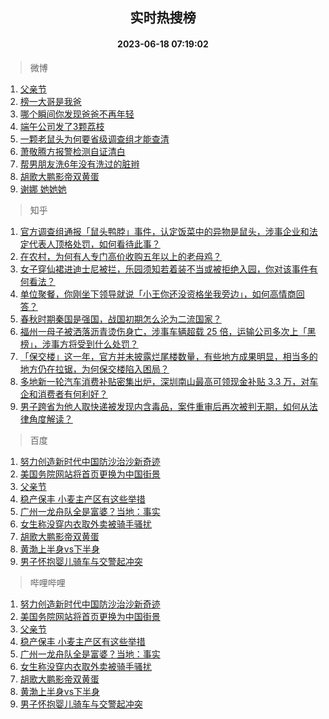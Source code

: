 <div align="center"><h2>实时热搜榜</h2><h4>2023-06-18 07:19:02</h4></div>

> 微博  

1. [父亲节](https://s.weibo.com/weibo?q=%E7%88%B6%E4%BA%B2%E8%8A%82&t=31&band_rank=1&Refer=top)<br />
2. [榜一大哥是我爸](https://s.weibo.com/weibo?q=%23%E6%A6%9C%E4%B8%80%E5%A4%A7%E5%93%A5%E6%98%AF%E6%88%91%E7%88%B8%23&t=31&band_rank=2&Refer=top)<br />
3. [哪个瞬间你发现爸爸不再年轻](https://s.weibo.com/weibo?q=%23%E5%93%AA%E4%B8%AA%E7%9E%AC%E9%97%B4%E4%BD%A0%E5%8F%91%E7%8E%B0%E7%88%B8%E7%88%B8%E4%B8%8D%E5%86%8D%E5%B9%B4%E8%BD%BB%23&t=31&band_rank=3&Refer=top)<br />
4. [端午公司发了3颗荔枝](https://s.weibo.com/weibo?q=%23%E7%AB%AF%E5%8D%88%E5%85%AC%E5%8F%B8%E5%8F%91%E4%BA%863%E9%A2%97%E8%8D%94%E6%9E%9D%23&t=31&band_rank=4&Refer=top)<br />
5. [一颗老鼠头为何要省级调查组才能查清](https://s.weibo.com/weibo?q=%23%E4%B8%80%E9%A2%97%E8%80%81%E9%BC%A0%E5%A4%B4%E4%B8%BA%E4%BD%95%E8%A6%81%E7%9C%81%E7%BA%A7%E8%B0%83%E6%9F%A5%E7%BB%84%E6%89%8D%E8%83%BD%E6%9F%A5%E6%B8%85%23&t=31&band_rank=5&Refer=top)<br />
6. [萧敬腾方报警检测自证清白](https://s.weibo.com/weibo?q=%23%E8%90%A7%E6%95%AC%E8%85%BE%E6%96%B9%E6%8A%A5%E8%AD%A6%E6%A3%80%E6%B5%8B%E8%87%AA%E8%AF%81%E6%B8%85%E7%99%BD%23&t=31&band_rank=6&Refer=top)<br />
7. [帮男朋友洗6年没有洗过的脏辫](https://s.weibo.com/weibo?q=%E5%B8%AE%E7%94%B7%E6%9C%8B%E5%8F%8B%E6%B4%976%E5%B9%B4%E6%B2%A1%E6%9C%89%E6%B4%97%E8%BF%87%E7%9A%84%E8%84%8F%E8%BE%AB&t=31&band_rank=7&Refer=top)<br />
8. [胡歌大鹏影帝双黄蛋](https://s.weibo.com/weibo?q=%23%E8%83%A1%E6%AD%8C%E5%A4%A7%E9%B9%8F%E5%BD%B1%E5%B8%9D%E5%8F%8C%E9%BB%84%E8%9B%8B%23&t=31&band_rank=8&Refer=top)<br />
9. [谢娜 她她她](https://s.weibo.com/weibo?q=%E8%B0%A2%E5%A8%9C%20%E5%A5%B9%E5%A5%B9%E5%A5%B9&t=31&band_rank=9&Refer=top)<br />

> 知乎  

1. [官方调查组通报「鼠头鸭脖」事件，认定饭菜中的异物是鼠头，涉事企业和法定代表人顶格处罚，如何看待此事？](https://www.zhihu.com/question/607131041)<br />
2. [在农村，为何有人专门高价收购五年以上的老母鸡？](https://www.zhihu.com/question/421033694)<br />
3. [女子穿仙裙进迪士尼被拦，乐园须知若着装不当或被拒绝入园，你对该事件有何看法？](https://www.zhihu.com/question/606726034)<br />
4. [单位聚餐，你刚坐下领导就说「小王你还没资格坐我旁边」，如何高情商回答？](https://www.zhihu.com/question/606620590)<br />
5. [春秋时期秦国是强国，战国初期怎么沦为二流国家？](https://www.zhihu.com/question/607082365)<br />
6. [福州一母子被洒落沥青烫伤身亡，涉事车辆超载 25 倍，运输公司多次上「黑榜」，涉事方将受到什么处罚？](https://www.zhihu.com/question/607112600)<br />
7. [「保交楼」这一年，官方并未披露烂尾楼数量，有些地方成果明显，相当多的地方仍在拉锯，为何保交楼陷入困局？](https://www.zhihu.com/question/607125175)<br />
8. [多地新一轮汽车消费补贴密集出炉，深圳南山最高可领现金补贴 3.3 万，对车企和消费者有何利好？](https://www.zhihu.com/question/607125662)<br />
9. [男子跨省为他人取快递被发现内含毒品，案件重审后再次被判无期，如何从法律角度解读？](https://www.zhihu.com/question/607104424)<br />

> 百度  

1. [努力创造新时代中国防沙治沙新奇迹](https://www.baidu.com/s?wd=%E5%8A%AA%E5%8A%9B%E5%88%9B%E9%80%A0%E6%96%B0%E6%97%B6%E4%BB%A3%E4%B8%AD%E5%9B%BD%E9%98%B2%E6%B2%99%E6%B2%BB%E6%B2%99%E6%96%B0%E5%A5%87%E8%BF%B9&sa=fyb_news&rsv_dl=fyb_news)<br />
2. [美国务院网站将首页更换为中国街景](https://www.baidu.com/s?wd=%E7%BE%8E%E5%9B%BD%E5%8A%A1%E9%99%A2%E7%BD%91%E7%AB%99%E5%B0%86%E9%A6%96%E9%A1%B5%E6%9B%B4%E6%8D%A2%E4%B8%BA%E4%B8%AD%E5%9B%BD%E8%A1%97%E6%99%AF&sa=fyb_news&rsv_dl=fyb_news)<br />
3. [父亲节](https://www.baidu.com/s?wd=%E7%88%B6%E4%BA%B2%E8%8A%82&sa=fyb_news&rsv_dl=fyb_news)<br />
4. [稳产保丰 小麦主产区有这些举措](https://www.baidu.com/s?wd=%E7%A8%B3%E4%BA%A7%E4%BF%9D%E4%B8%B0+%E5%B0%8F%E9%BA%A6%E4%B8%BB%E4%BA%A7%E5%8C%BA%E6%9C%89%E8%BF%99%E4%BA%9B%E4%B8%BE%E6%8E%AA&sa=fyb_news&rsv_dl=fyb_news)<br />
5. [广州一龙舟队全是富婆？当地：事实](https://www.baidu.com/s?wd=%E5%B9%BF%E5%B7%9E%E4%B8%80%E9%BE%99%E8%88%9F%E9%98%9F%E5%85%A8%E6%98%AF%E5%AF%8C%E5%A9%86%EF%BC%9F%E5%BD%93%E5%9C%B0%EF%BC%9A%E4%BA%8B%E5%AE%9E&sa=fyb_news&rsv_dl=fyb_news)<br />
6. [女生称没穿内衣取外卖被骑手骚扰](https://www.baidu.com/s?wd=%E5%A5%B3%E7%94%9F%E7%A7%B0%E6%B2%A1%E7%A9%BF%E5%86%85%E8%A1%A3%E5%8F%96%E5%A4%96%E5%8D%96%E8%A2%AB%E9%AA%91%E6%89%8B%E9%AA%9A%E6%89%B0&sa=fyb_news&rsv_dl=fyb_news)<br />
7. [胡歌大鹏影帝双黄蛋](https://www.baidu.com/s?wd=%E8%83%A1%E6%AD%8C%E5%A4%A7%E9%B9%8F%E5%BD%B1%E5%B8%9D%E5%8F%8C%E9%BB%84%E8%9B%8B&sa=fyb_news&rsv_dl=fyb_news)<br />
8. [黄渤上半身vs下半身](https://www.baidu.com/s?wd=%E9%BB%84%E6%B8%A4%E4%B8%8A%E5%8D%8A%E8%BA%ABvs%E4%B8%8B%E5%8D%8A%E8%BA%AB&sa=fyb_news&rsv_dl=fyb_news)<br />
9. [男子怀抱婴儿骑车与交警起冲突](https://www.baidu.com/s?wd=%E7%94%B7%E5%AD%90%E6%80%80%E6%8A%B1%E5%A9%B4%E5%84%BF%E9%AA%91%E8%BD%A6%E4%B8%8E%E4%BA%A4%E8%AD%A6%E8%B5%B7%E5%86%B2%E7%AA%81&sa=fyb_news&rsv_dl=fyb_news)<br />

> 哔哩哔哩  

1. [努力创造新时代中国防沙治沙新奇迹](https://www.baidu.com/s?wd=%E5%8A%AA%E5%8A%9B%E5%88%9B%E9%80%A0%E6%96%B0%E6%97%B6%E4%BB%A3%E4%B8%AD%E5%9B%BD%E9%98%B2%E6%B2%99%E6%B2%BB%E6%B2%99%E6%96%B0%E5%A5%87%E8%BF%B9&sa=fyb_news&rsv_dl=fyb_news)<br />
2. [美国务院网站将首页更换为中国街景](https://www.baidu.com/s?wd=%E7%BE%8E%E5%9B%BD%E5%8A%A1%E9%99%A2%E7%BD%91%E7%AB%99%E5%B0%86%E9%A6%96%E9%A1%B5%E6%9B%B4%E6%8D%A2%E4%B8%BA%E4%B8%AD%E5%9B%BD%E8%A1%97%E6%99%AF&sa=fyb_news&rsv_dl=fyb_news)<br />
3. [父亲节](https://www.baidu.com/s?wd=%E7%88%B6%E4%BA%B2%E8%8A%82&sa=fyb_news&rsv_dl=fyb_news)<br />
4. [稳产保丰 小麦主产区有这些举措](https://www.baidu.com/s?wd=%E7%A8%B3%E4%BA%A7%E4%BF%9D%E4%B8%B0+%E5%B0%8F%E9%BA%A6%E4%B8%BB%E4%BA%A7%E5%8C%BA%E6%9C%89%E8%BF%99%E4%BA%9B%E4%B8%BE%E6%8E%AA&sa=fyb_news&rsv_dl=fyb_news)<br />
5. [广州一龙舟队全是富婆？当地：事实](https://www.baidu.com/s?wd=%E5%B9%BF%E5%B7%9E%E4%B8%80%E9%BE%99%E8%88%9F%E9%98%9F%E5%85%A8%E6%98%AF%E5%AF%8C%E5%A9%86%EF%BC%9F%E5%BD%93%E5%9C%B0%EF%BC%9A%E4%BA%8B%E5%AE%9E&sa=fyb_news&rsv_dl=fyb_news)<br />
6. [女生称没穿内衣取外卖被骑手骚扰](https://www.baidu.com/s?wd=%E5%A5%B3%E7%94%9F%E7%A7%B0%E6%B2%A1%E7%A9%BF%E5%86%85%E8%A1%A3%E5%8F%96%E5%A4%96%E5%8D%96%E8%A2%AB%E9%AA%91%E6%89%8B%E9%AA%9A%E6%89%B0&sa=fyb_news&rsv_dl=fyb_news)<br />
7. [胡歌大鹏影帝双黄蛋](https://www.baidu.com/s?wd=%E8%83%A1%E6%AD%8C%E5%A4%A7%E9%B9%8F%E5%BD%B1%E5%B8%9D%E5%8F%8C%E9%BB%84%E8%9B%8B&sa=fyb_news&rsv_dl=fyb_news)<br />
8. [黄渤上半身vs下半身](https://www.baidu.com/s?wd=%E9%BB%84%E6%B8%A4%E4%B8%8A%E5%8D%8A%E8%BA%ABvs%E4%B8%8B%E5%8D%8A%E8%BA%AB&sa=fyb_news&rsv_dl=fyb_news)<br />
9. [男子怀抱婴儿骑车与交警起冲突](https://www.baidu.com/s?wd=%E7%94%B7%E5%AD%90%E6%80%80%E6%8A%B1%E5%A9%B4%E5%84%BF%E9%AA%91%E8%BD%A6%E4%B8%8E%E4%BA%A4%E8%AD%A6%E8%B5%B7%E5%86%B2%E7%AA%81&sa=fyb_news&rsv_dl=fyb_news)<br />

